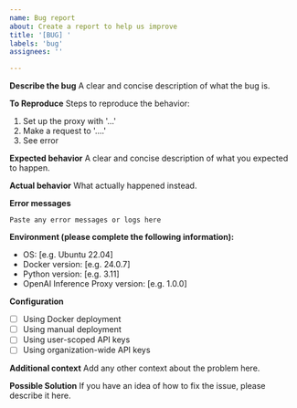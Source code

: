 ```yaml
---
name: Bug report
about: Create a report to help us improve
title: '[BUG] '
labels: 'bug'
assignees: ''

---
```


**Describe the bug**
A clear and concise description of what the bug is.

**To Reproduce**
Steps to reproduce the behavior:
1. Set up the proxy with '...'
2. Make a request to '....'
3. See error

**Expected behavior**
A clear and concise description of what you expected to happen.

**Actual behavior**
What actually happened instead.

**Error messages**
```
Paste any error messages or logs here
```

**Environment (please complete the following information):**
 - OS: [e.g. Ubuntu 22.04]
 - Docker version: [e.g. 24.0.7]
 - Python version: [e.g. 3.11]
 - OpenAI Inference Proxy version: [e.g. 1.0.0]

**Configuration**
- [ ] Using Docker deployment
- [ ] Using manual deployment
- [ ] Using user-scoped API keys
- [ ] Using organization-wide API keys

**Additional context**
Add any other context about the problem here.

**Possible Solution**
If you have an idea of how to fix the issue, please describe it here.
